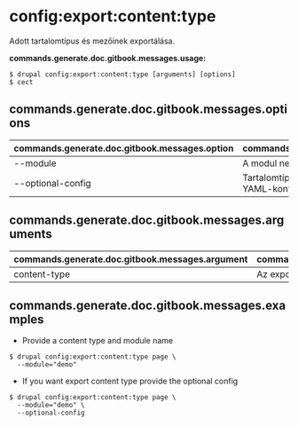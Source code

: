# config:export:content:type
Adott tartalomtípus és mezőinek exportálása.

**commands.generate.doc.gitbook.messages.usage:**
```
$ drupal config:export:content:type [arguments] [options]
$ cect  
```

## commands.generate.doc.gitbook.messages.options
commands.generate.doc.gitbook.messages.option | commands.generate.doc.gitbook.messages.details
-------|-------------
--module | A modul neve.
--optional-config | Tartalomtípus exportálása a modulba nem kötelező YAML-konfigurációként

## commands.generate.doc.gitbook.messages.arguments
commands.generate.doc.gitbook.messages.argument | commands.generate.doc.gitbook.messages.details
---------|-------------
content-type | Az exportálni kívánt tartalomtípus

## commands.generate.doc.gitbook.messages.examples
* Provide a content type  and module name
```
$ drupal config:export:content:type page \
  --module="demo"
```
* If you want export content type provide the optional config
```
$ drupal config:export:content:type page \
  --module="demo" \
  --optional-config 

```

